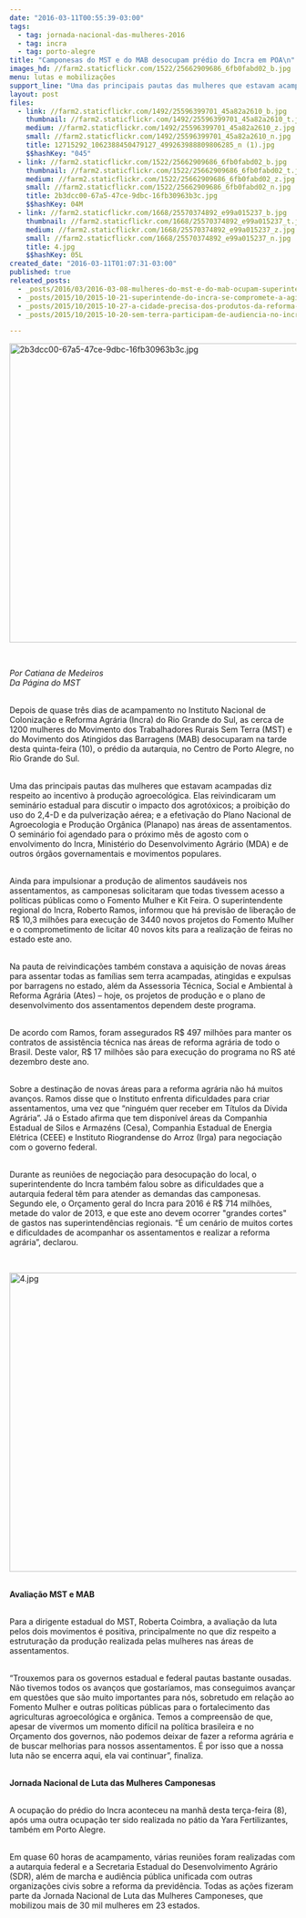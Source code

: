 ```yaml
---
date: "2016-03-11T00:55:39-03:00"
tags:
  - tag: jornada-nacional-das-mulheres-2016
  - tag: incra
  - tag: porto-alegre
title: "Camponesas do MST e do MAB desocupam prédio do Incra em POA\n"
images_hd: //farm2.staticflickr.com/1522/25662909686_6fb0fabd02_b.jpg
menu: lutas e mobilizações
support_line: "Uma das principais pautas das mulheres que estavam acampadas diz respeito ao incentivo à produção agroecológica. "
layout: post
files:
  - link: //farm2.staticflickr.com/1492/25596399701_45a82a2610_b.jpg
    thumbnail: //farm2.staticflickr.com/1492/25596399701_45a82a2610_t.jpg
    medium: //farm2.staticflickr.com/1492/25596399701_45a82a2610_z.jpg
    small: //farm2.staticflickr.com/1492/25596399701_45a82a2610_n.jpg
    title: 12715292_1062388450479127_499263988809806285_n (1).jpg
    $$hashKey: "045"
  - link: //farm2.staticflickr.com/1522/25662909686_6fb0fabd02_b.jpg
    thumbnail: //farm2.staticflickr.com/1522/25662909686_6fb0fabd02_t.jpg
    medium: //farm2.staticflickr.com/1522/25662909686_6fb0fabd02_z.jpg
    small: //farm2.staticflickr.com/1522/25662909686_6fb0fabd02_n.jpg
    title: 2b3dcc00-67a5-47ce-9dbc-16fb30963b3c.jpg
    $$hashKey: 04M
  - link: //farm2.staticflickr.com/1668/25570374892_e99a015237_b.jpg
    thumbnail: //farm2.staticflickr.com/1668/25570374892_e99a015237_t.jpg
    medium: //farm2.staticflickr.com/1668/25570374892_e99a015237_z.jpg
    small: //farm2.staticflickr.com/1668/25570374892_e99a015237_n.jpg
    title: 4.jpg
    $$hashKey: 05L
created_date: "2016-03-11T01:07:31-03:00"
published: true
releated_posts:
  - _posts/2016/03/2016-03-08-mulheres-do-mst-e-do-mab-ocupam-superintendencia-do-incra-em-porto-alegre.md
  - _posts/2015/10/2015-10-21-superintende-do-incra-se-compromete-a-agilizar-vistoria-de-fazendas-ofertadas-no-rs.md
  - _posts/2015/10/2015-10-27-a-cidade-precisa-dos-produtos-da-reforma-agraria-afirma-presidenta-do-incra-em-visita-a-feira-em-sao-paulo.md
  - _posts/2015/10/2015-10-20-sem-terra-participam-de-audiencia-no-incra-para-tratar-de-reivindicacoes-do-mst-no-rs.md

---
```

<p class="p1"><img alt="2b3dcc00-67a5-47ce-9dbc-16fb30963b3c.jpg" height="525" src="//farm2.staticflickr.com/1522/25662909686_6fb0fabd02_b.jpg" width="700" /></p>

<p>&nbsp;</p>

<p><em>Por Catiana de Medeiros<br />
Da P&aacute;gina do MST</em></p>

<div>&nbsp;</div>

<div>Depois de quase tr&ecirc;s dias de acampamento no Instituto Nacional de Coloniza&ccedil;&atilde;o e Reforma Agr&aacute;ria (Incra) do Rio Grande do Sul, as cerca de 1200 mulheres do Movimento dos Trabalhadores Rurais Sem Terra (MST) e do Movimento dos Atingidos das Barragens (MAB) desocuparam na tarde desta quinta-feira (10),&nbsp;o pr&eacute;dio da autarquia, no Centro de Porto Alegre, no Rio Grande do Sul.</div>

<p><br />
Uma das principais pautas das mulheres que estavam acampadas diz respeito ao incentivo &agrave; produ&ccedil;&atilde;o agroecol&oacute;gica. Elas reivindicaram um semin&aacute;rio estadual para discutir o impacto dos agrot&oacute;xicos; a proibi&ccedil;&atilde;o do uso do 2,4-D e da pulveriza&ccedil;&atilde;o a&eacute;rea; e a efetiva&ccedil;&atilde;o do Plano Nacional de Agroecologia e Produ&ccedil;&atilde;o Org&acirc;nica (Planapo) nas &aacute;reas de assentamentos. O semin&aacute;rio foi agendado para o pr&oacute;ximo m&ecirc;s de agosto com o envolvimento do Incra, Minist&eacute;rio do Desenvolvimento Agr&aacute;rio (MDA) e de outros &oacute;rg&atilde;os governamentais e movimentos populares.</p>

<p><br />
Ainda para impulsionar a produ&ccedil;&atilde;o de alimentos saud&aacute;veis nos assentamentos, as camponesas solicitaram que todas tivessem acesso a pol&iacute;ticas p&uacute;blicas como o Fomento Mulher e Kit Feira. O superintendente regional do Incra, Roberto Ramos, informou que h&aacute; previs&atilde;o de libera&ccedil;&atilde;o de R$ 10,3 milh&otilde;es para execu&ccedil;&atilde;o de 3440 novos projetos do Fomento Mulher e o comprometimento de licitar 40 novos kits para a realiza&ccedil;&atilde;o de feiras no estado este ano.</p>

<p><br />
Na pauta de reivindica&ccedil;&otilde;es tamb&eacute;m constava a aquisi&ccedil;&atilde;o de novas &aacute;reas para assentar todas as fam&iacute;lias sem terra acampadas, atingidas e expulsas por barragens no estado, al&eacute;m da Assessoria T&eacute;cnica, Social e Ambiental &agrave; Reforma Agr&aacute;ria (Ates) &ndash; hoje, os projetos de produ&ccedil;&atilde;o e o plano de desenvolvimento dos assentamentos dependem deste programa.</p>

<p><br />
De acordo com Ramos, foram assegurados R$ 497 milh&otilde;es para manter os contratos de assist&ecirc;ncia t&eacute;cnica nas &aacute;reas de reforma agr&aacute;ria de todo o Brasil. Deste valor, R$ 17 milh&otilde;es s&atilde;o para execu&ccedil;&atilde;o do programa no RS at&eacute; dezembro deste ano.</p>

<p><br />
Sobre a destina&ccedil;&atilde;o de novas &aacute;reas para a reforma agr&aacute;ria n&atilde;o h&aacute; muitos avan&ccedil;os. Ramos disse que o Instituto enfrenta dificuldades para criar assentamentos, uma vez que &ldquo;ningu&eacute;m quer receber em T&iacute;tulos da D&iacute;vida Agr&aacute;ria&rdquo;. J&aacute; o Estado afirma que tem dispon&iacute;vel &aacute;reas da Companhia Estadual de Silos e Armaz&eacute;ns (Cesa), Companhia Estadual de Energia El&eacute;trica (CEEE) e Instituto Riograndense do Arroz (Irga) para negocia&ccedil;&atilde;o com o governo federal.</p>

<p><br />
Durante as reuni&otilde;es de negocia&ccedil;&atilde;o para desocupa&ccedil;&atilde;o do local, o superintendente do Incra tamb&eacute;m falou sobre as dificuldades que a autarquia federal t&ecirc;m para atender as demandas das camponesas. Segundo ele, o Or&ccedil;amento geral do Incra para 2016 &eacute; R$ 714 milh&otilde;es, metade do valor de 2013, e que este ano devem ocorrer &quot;grandes cortes&quot; de gastos nas superintend&ecirc;ncias regionais. &ldquo;&Eacute; um cen&aacute;rio de muitos cortes e dificuldades de acompanhar os assentamentos e realizar a reforma agr&aacute;ria&rdquo;, declarou.</p>

<p>&nbsp;</p>

<p><img alt="4.jpg" height="525" src="//farm2.staticflickr.com/1668/25570374892_e99a015237_b.jpg" width="700" /></p>

<p class="p1"><br />
<strong><span class="s1">Avalia&ccedil;&atilde;o MST e MAB</span></strong></p>

<p class="p1"><br />
<span class="s1">Para a dirigente estadual do MST, Roberta Coimbra, a avalia&ccedil;&atilde;o da luta pelos dois movimentos &eacute; positiva, principalmente no que diz respeito a estrutura&ccedil;&atilde;o da produ&ccedil;&atilde;o realizada pelas mulheres nas &aacute;reas de assentamentos.</span></p>

<p class="p1"><br />
<span class="s1">&ldquo;Trouxemos para os governos estadual e federal pautas bastante ousadas. N&atilde;o tivemos todos os avan&ccedil;os que gostar&iacute;amos, mas conseguimos avan&ccedil;ar em quest&otilde;es que s&atilde;o muito importantes para n&oacute;s, sobretudo em rela&ccedil;&atilde;o ao Fomento Mulher e outras pol&iacute;ticas p&uacute;blicas para o fortalecimento das agriculturas agroecol&oacute;gica e org&acirc;nica. Temos a compreens&atilde;o de que, apesar de vivermos um momento dif&iacute;cil na pol&iacute;tica brasileira e no Or&ccedil;amento dos governos, n&atilde;o podemos deixar de fazer a reforma agr&aacute;ria e de buscar melhorias para nossos assentamentos. &Eacute; por isso que a nossa luta n&atilde;o se encerra aqui, ela vai continuar&rdquo;, finaliza.</span></p>

<p class="p1"><br />
<strong><span class="s1">Jornada Nacional de Luta das Mulheres Camponesas</span></strong></p>

<p class="p1"><br />
<span class="s1">A ocupa&ccedil;&atilde;o do pr&eacute;dio do Incra aconteceu na manh&atilde; desta ter&ccedil;a-feira (8), ap&oacute;s uma outra ocupa&ccedil;&atilde;o ter sido realizada no p&aacute;tio da Yara Fertilizantes, tamb&eacute;m em Porto Alegre. </span></p>

<p class="p1"><br />
<span class="s1">Em quase 60 horas de acampamento, v&aacute;rias reuni&otilde;es foram realizadas com a autarquia federal e a Secretaria&nbsp;Estadual do Desenvolvimento Agr&aacute;rio (SDR), al&eacute;m de marcha e audi&ecirc;ncia p&uacute;blica unificada com outras organiza&ccedil;&otilde;es civis sobre a reforma da previd&ecirc;ncia. Todas as a&ccedil;&otilde;es fizeram parte da Jornada Nacional de Luta das Mulheres Camponeses, que mobilizou mais de 30 mil mulheres em 23 estados.</span></p>

